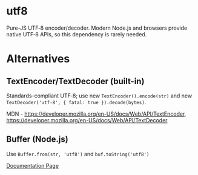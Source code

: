 # utf8

Pure-JS UTF‑8 encoder/decoder. Modern Node.js and browsers provide native UTF‑8 APIs, so this dependency is rarely needed.

# Alternatives

## TextEncoder/TextDecoder (built-in)

Standards-compliant UTF‑8; use new `TextEncoder().encode(str)` and new `TextDecoder('utf-8', { fatal: true }).decode(bytes)`.

MDN - https://developer.mozilla.org/en-US/docs/Web/API/TextEncoder, https://developer.mozilla.org/en-US/docs/Web/API/TextDecoder

## Buffer (Node.js)

Use `Buffer.from(str, 'utf8')` and `buf.toString('utf8')`

[Documentation Page](https://nodejs.org/api/buffer.html)